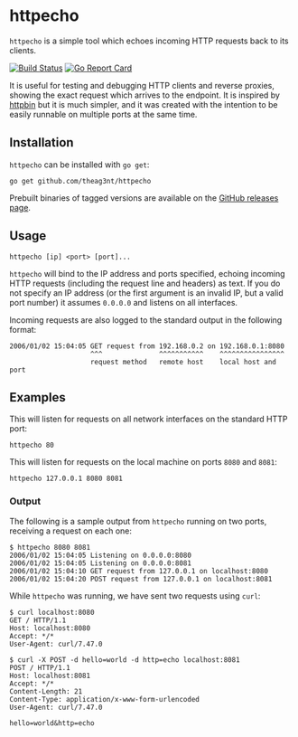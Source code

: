 # httpecho

`httpecho` is a simple tool which echoes incoming HTTP requests back to its clients.

[![Build Status](https://travis-ci.org/theag3nt/httpecho.svg?branch=master)](https://travis-ci.org/theag3nt/httpecho)
[![Go Report Card](https://goreportcard.com/badge/github.com/theag3nt/httpecho)](https://goreportcard.com/report/github.com/theag3nt/httpecho)

It is useful for testing and debugging HTTP clients and reverse proxies, showing the exact request which arrives to the endpoint. It is inspired by [httpbin](https://github.com/kennethreitz/httpbin) but it is much simpler, and it was created with the intention to be easily runnable on multiple ports at the same time.

## Installation

`httpecho` can be installed with `go get`:

    go get github.com/theag3nt/httpecho

Prebuilt binaries of tagged versions are available on the [GitHub releases page](https://github.com/theag3nt/httpecho/releases).

## Usage

    httpecho [ip] <port> [port]...

`httpecho` will bind to the IP address and ports specified, echoing incoming HTTP requests (including the request line and headers) as text. If you do not specify an IP address (or the first argument is an invalid IP, but a valid port number) it assumes `0.0.0.0` and listens on all interfaces.

Incoming requests are also logged to the standard output in the following format:

    2006/01/02 15:04:05 GET request from 192.168.0.2 on 192.168.0.1:8080
                        ^^^              ^^^^^^^^^^^    ^^^^^^^^^^^^^^^^
                        request method   remote host    local host and port
## Examples

This will listen for requests on all network interfaces on the standard HTTP port:

    httpecho 80

This will listen for requests on the local machine on ports `8080` and `8081`:

    httpecho 127.0.0.1 8080 8081

### Output

The following is a sample output from `httpecho` running on two ports, receiving a request on each one:

    $ httpecho 8080 8081
    2006/01/02 15:04:05 Listening on 0.0.0.0:8080
    2006/01/02 15:04:05 Listening on 0.0.0.0:8081
    2006/01/02 15:04:10 GET request from 127.0.0.1 on localhost:8080
    2006/01/02 15:04:20 POST request from 127.0.0.1 on localhost:8081

While `httpecho` was running, we have sent two requests using `curl`:

    $ curl localhost:8080
    GET / HTTP/1.1
    Host: localhost:8080
    Accept: */*
    User-Agent: curl/7.47.0

    $ curl -X POST -d hello=world -d http=echo localhost:8081
    POST / HTTP/1.1
    Host: localhost:8081
    Accept: */*
    Content-Length: 21
    Content-Type: application/x-www-form-urlencoded
    User-Agent: curl/7.47.0

    hello=world&http=echo
